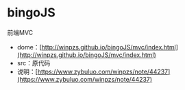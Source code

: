 bingoJS
=======

前端MVC


- dome：[http://winpzs.github.io/bingoJS/mvc/index.html](http://winpzs.github.io/bingoJS/mvc/index.html)
- src：原代码
- 说明：[https://www.zybuluo.com/winpzs/note/44237](https://www.zybuluo.com/winpzs/note/44237)
